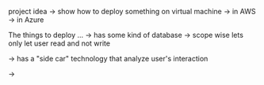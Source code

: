 project idea
 -> show how to deploy something on virtual machine
    -> in AWS
    -> in Azure

The things to deploy ...
 -> has some kind of database
    -> scope wise lets only let user read and not write

 -> has a "side car" technology that analyze user's interaction

 ->